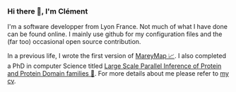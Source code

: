 ### Hi there 👋, I'm Clément

I'm a software developper from Lyon France. Not much of what I have
done can be found online. I mainly use github for my configuration
files and the (far too) occasional open source contribution.

In a previous life, I wrote the first version of
[MareyMap 📈](https://github.com/aursiber/MareyMap). I also completed a
PhD in computer Science titled [Large Scale Parallel Inference of
Protein and Protein Domain
families 🧬](https://tel.archives-ouvertes.fr/tel-00682495/document). For
more details about me please refer to [my cv](https://github.com/crezvoy/crezvoy/raw/master/cv-en.pdf).


<!--
**crezvoy/crezvoy** is a ✨ _special_ ✨ repository because its `README.md` (this file) appears on your GitHub profile.

Here are some ideas to get you started:

- 🔭 I’m currently working on ...
- 🌱 I’m currently learning ...
- 👯 I’m looking to collaborate on ...
- 🤔 I’m looking for help with ...
- 💬 Ask me about ...
- 📫 How to reach me: ...
- 😄 Pronouns: ...
- ⚡ Fun fact: ...
-->
